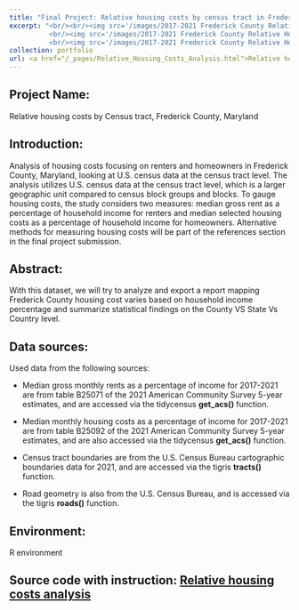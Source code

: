```yaml
---
title: "Final Project: Relative housing costs by census tract in Frederick county, MD"
excerpt: "<br/><br/><img src='/images/2017-2021 Frederick County Relative Housing Costs (Renters).png'> <br/>
          <br/><img src='/images/2017-2021 Frederick County Relative Housing Costs (Owners with Mortgages).png'>  <br/>
          <br/><img src='/images/2017-2021 Frederick County Relative Housing Costs (Owners wo Mortgages).png'>"
collection: portfolio
url: <a href="/_pages/Relative_Housing_Costs_Analysis.html">Relative housing costs analysis</a>
---
```


## Project Name: 
Relative housing costs by Census tract, Frederick County, Maryland

## Introduction: 
Analysis of housing costs focusing on renters and homeowners in Frederick County, Maryland, looking at U.S. census data at the census tract level. 
The analysis utilizes U.S. census data at the census tract level, which is a larger geographic unit compared to census block groups and blocks. To gauge housing costs, the study considers two measures: median gross rent as a percentage of household income for renters and median selected housing costs as a percentage of household income for homeowners. Alternative methods for measuring housing costs will be part of the references section in the final project submission.

## Abstract: 
With this dataset, we will try to analyze and export a report mapping Frederick County housing cost varies based on household income percentage and summarize statistical findings on the County VS State Vs Country level.

## Data sources:
Used data from the following sources: 

 - Median gross monthly rents as a percentage of income for 2017-2021 are from table B25071 of the 2021 American Community Survey 5-year estimates, and are accessed via the tidycensus **get_acs()** function.

 - Median monthly housing costs as a percentage of income for 2017-2021 are from table B25092 of the 2021 American Community Survey 5-year estimates, and are also accessed via the tidycensus **get_acs()** function.

 - Census tract boundaries are from the U.S. Census Bureau cartographic boundaries data for 2021, and are accessed via the tigris **tracts()** function.

 - Road geometry is also from the U.S. Census Bureau, and is accessed via the tigris **roads()** function.

## Environment: 
R environment

## Source code with instruction: <a href="/_pages/Relative_Housing_Costs_Analysis.html">Relative housing costs analysis</a>


